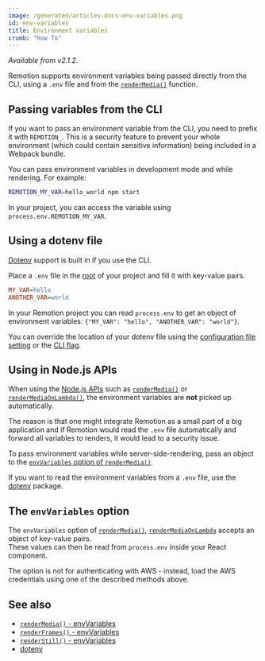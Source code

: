 ```yaml
---
image: /generated/articles-docs-env-variables.png
id: env-variables
title: Environment variables
crumb: "How To"
---
```


_Available from v2.1.2._

Remotion supports environment variables being passed directly from the CLI, using a `.env` file and from the [`renderMedia()`](/docs/renderer/render-media) function.

## Passing variables from the CLI

If you want to pass an environment variable from the CLI, you need to prefix it with `REMOTION_`. This is a security feature to prevent your whole environment (which could contain sensitive information) being included in a Webpack bundle.

You can pass environment variables in development mode and while rendering. For example:

```bash
REMOTION_MY_VAR=hello_world npm start
```

In your project, you can access the variable using `process.env.REMOTION_MY_VAR`.

## Using a dotenv file

[Dotenv](https://www.npmjs.com/package/dotenv) support is built in if you use the CLI.

Place a `.env` file in the [root](/docs/terminology#remotion-root) of your project and fill it with key-value pairs.

```ini title=".env"
MY_VAR=hello
ANOTHER_VAR=world
```

In your Remotion project you can read `process.env` to get an object of environment variables: `{"MY_VAR": "hello", "ANOTHER_VAR": "world"}`.

You can override the location of your dotenv file using the [configuration file setting](/docs/config#setdotenvlocation) or the [CLI flag](/docs/cli).

## Using in Node.js APIs

When using the [Node.js APIs](/docs/renderer) such as [`renderMedia()`](/docs/renderer/render-media) or [`renderMediaOnLambda()`](/docs/lambda/rendermediaonlambda), the environment variables are **not** picked up automatically.

The reason is that one might integrate Remotion as a small part of a big application and if Remotion would read the `.env` file automatically and forward all variables to renders, it would lead to a security issue.

To pass environment variables while server-side-rendering, pass an object to the [`envVariables` option of `renderMedia()`](/docs/renderer/render-media#envvariables).

If you want to read the environment variables from a `.env` file, use the [dotenv](https://www.npmjs.com/package/dotenv) package.

## The `envVariables` option

The `envVariables` option of [`renderMedia()`](/docs/renderer/render-media#envvariables), [`renderMediaOnLambda`](/docs/lambda/rendermediaonlambda) accepts an object of key-value pairs.  
These values can then be read from `process.env` inside your React component.

The option is not for authenticating with AWS - instead, load the AWS credentials using one of the described methods above.

## See also

- [`renderMedia()` - envVariables](/docs/renderer/render-media#envvariables)
- [`renderFrames()` - envVariables](/docs/renderer/render-frames#envvariables)
- [`renderStill()` - envVariables](/docs/renderer/render-still#envvariables)
- [dotenv](https://www.npmjs.com/package/dotenv)
